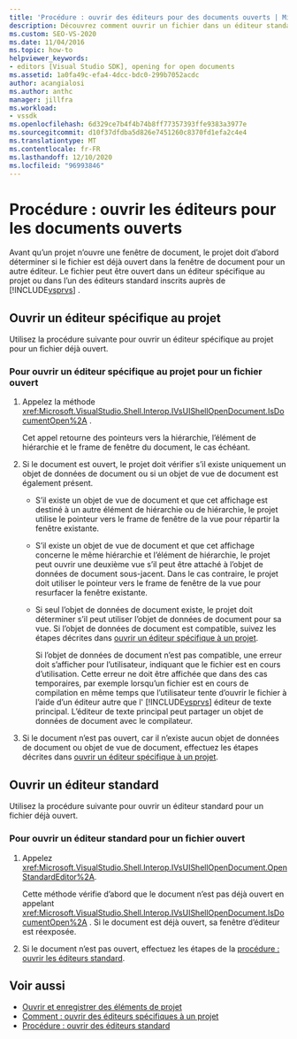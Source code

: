 ```yaml
---
title: 'Procédure : ouvrir des éditeurs pour des documents ouverts | Microsoft Docs'
description: Découvrez comment ouvrir un fichier dans un éditeur standard ou spécifique à un projet. Lorsqu’un projet ouvre une fenêtre de document, il doit déterminer si le fichier est déjà ouvert.
ms.custom: SEO-VS-2020
ms.date: 11/04/2016
ms.topic: how-to
helpviewer_keywords:
- editors [Visual Studio SDK], opening for open documents
ms.assetid: 1a0fa49c-efa4-4dcc-bdc0-299b7052acdc
author: acangialosi
ms.author: anthc
manager: jillfra
ms.workload:
- vssdk
ms.openlocfilehash: 6d329ce7b4f4b74b8ff77357393ffe9383a3977e
ms.sourcegitcommit: d10f37dfdba5d826e7451260c8370fd1efa2c4e4
ms.translationtype: MT
ms.contentlocale: fr-FR
ms.lasthandoff: 12/10/2020
ms.locfileid: "96993846"
---
```

# <a name="how-to-open-editors-for-open-documents"></a>Procédure : ouvrir les éditeurs pour les documents ouverts
Avant qu’un projet n’ouvre une fenêtre de document, le projet doit d’abord déterminer si le fichier est déjà ouvert dans la fenêtre de document pour un autre éditeur. Le fichier peut être ouvert dans un éditeur spécifique au projet ou dans l’un des éditeurs standard inscrits auprès de [!INCLUDE[vsprvs](../code-quality/includes/vsprvs_md.md)] .

## <a name="open-a-project-specific-editor"></a>Ouvrir un éditeur spécifique au projet
 Utilisez la procédure suivante pour ouvrir un éditeur spécifique au projet pour un fichier déjà ouvert.

### <a name="to-open-a-project-specific-editor-for-an-open-file"></a>Pour ouvrir un éditeur spécifique au projet pour un fichier ouvert

1. Appelez la méthode <xref:Microsoft.VisualStudio.Shell.Interop.IVsUIShellOpenDocument.IsDocumentOpen%2A> .

    Cet appel retourne des pointeurs vers la hiérarchie, l’élément de hiérarchie et le frame de fenêtre du document, le cas échéant.

2. Si le document est ouvert, le projet doit vérifier s’il existe uniquement un objet de données de document ou si un objet de vue de document est également présent.

   - S’il existe un objet de vue de document et que cet affichage est destiné à un autre élément de hiérarchie ou de hiérarchie, le projet utilise le pointeur vers le frame de fenêtre de la vue pour répartir la fenêtre existante.

   - S’il existe un objet de vue de document et que cet affichage concerne le même hiérarchie et l’élément de hiérarchie, le projet peut ouvrir une deuxième vue s’il peut être attaché à l’objet de données de document sous-jacent. Dans le cas contraire, le projet doit utiliser le pointeur vers le frame de fenêtre de la vue pour resurfacer la fenêtre existante.

   - Si seul l’objet de données de document existe, le projet doit déterminer s’il peut utiliser l’objet de données de document pour sa vue. Si l’objet de données de document est compatible, suivez les étapes décrites dans [ouvrir un éditeur spécifique à un projet](../extensibility/how-to-open-project-specific-editors.md).

     Si l’objet de données de document n’est pas compatible, une erreur doit s’afficher pour l’utilisateur, indiquant que le fichier est en cours d’utilisation. Cette erreur ne doit être affichée que dans des cas temporaires, par exemple lorsqu’un fichier est en cours de compilation en même temps que l’utilisateur tente d’ouvrir le fichier à l’aide d’un éditeur autre que l' [!INCLUDE[vsprvs](../code-quality/includes/vsprvs_md.md)] éditeur de texte principal. L’éditeur de texte principal peut partager un objet de données de document avec le compilateur.

3. Si le document n’est pas ouvert, car il n’existe aucun objet de données de document ou objet de vue de document, effectuez les étapes décrites dans [ouvrir un éditeur spécifique à un projet](../extensibility/how-to-open-project-specific-editors.md).

## <a name="open-a-standard-editor"></a>Ouvrir un éditeur standard
 Utilisez la procédure suivante pour ouvrir un éditeur standard pour un fichier déjà ouvert.

### <a name="to-open-a-standard-editor-for-an-open-file"></a>Pour ouvrir un éditeur standard pour un fichier ouvert

1. Appelez <xref:Microsoft.VisualStudio.Shell.Interop.IVsUIShellOpenDocument.OpenStandardEditor%2A>.

     Cette méthode vérifie d’abord que le document n’est pas déjà ouvert en appelant <xref:Microsoft.VisualStudio.Shell.Interop.IVsUIShellOpenDocument.IsDocumentOpen%2A> . Si le document est déjà ouvert, sa fenêtre d’éditeur est réexposée.

2. Si le document n’est pas ouvert, effectuez les étapes de la [procédure : ouvrir les éditeurs standard](../extensibility/how-to-open-standard-editors.md).

## <a name="see-also"></a>Voir aussi
- [Ouvrir et enregistrer des éléments de projet](../extensibility/internals/opening-and-saving-project-items.md)
- [Comment : ouvrir des éditeurs spécifiques à un projet](../extensibility/how-to-open-project-specific-editors.md)
- [Procédure : ouvrir des éditeurs standard](../extensibility/how-to-open-standard-editors.md)
